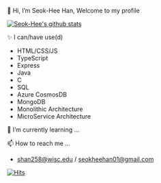 👋 Hi, I’m Seok-Hee Han, Welcome to my profile

[![Seok-Hee's github stats](https://github-readme-stats-peach-eight.vercel.app/api?username=hse2527&count_private=true&show_icons=true)](https://github.com/anuraghazra/github-readme-stats)

✨️ I can/have use(d)
- HTML/CSS/JS
- TypeScript
- Express
- Java
- C
- SQL
- Azure CosmosDB
- MongoDB
- Monolithic Architecture
- MicroService Architecture

🌱 I’m currently learning ...

📫 How to reach me ... 
- shan258@wisc.edu / seokheehan01@gmail.com 

 [![Hits](https://hits.seeyoufarm.com/api/count/incr/badge.svg?url=https%3A%2F%2Fgithub.com%2Fhse2527&count_bg=%2379C83D&title_bg=%23555555&icon=&icon_color=%23E7E7E7&title=hits&edge_flat=false)](https://hits.seeyoufarm.com)

<!---
hse2527/hse2527 is a ✨ special ✨ repository because its `README.md` (this file) appears on your GitHub profile.
You can click the Preview link to take a look at your changes.
--->
